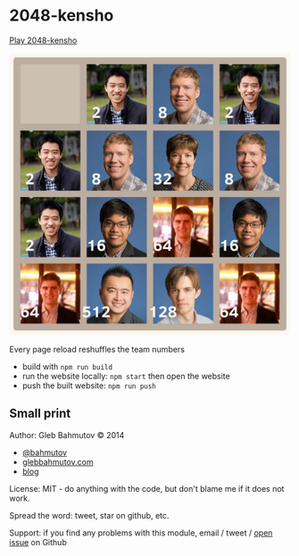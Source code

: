 # 2048-kensho

[Play 2048-kensho](http://glebbahmutov.com/2048-kensho/)

![2048-kensho screenshot](2048-kensho.png)

Every page reload reshuffles the team numbers

* build with `npm run build`
* run the website locally: `npm start` then open the website
* push the built website: `npm run push`

## Small print

Author: Gleb Bahmutov &copy; 2014

* [@bahmutov](https://twitter.com/bahmutov)
* [glebbahmutov.com](http://glebbahmutov.com)
* [blog](http://bahmutov.calepin.co/)

License: MIT - do anything with the code, but don't blame me if it does not work.

Spread the word: tweet, star on github, etc.

Support: if you find any problems with this module, email / tweet /
[open issue](https://github.com/bahmutov/2048-kensho/issues) on Github
